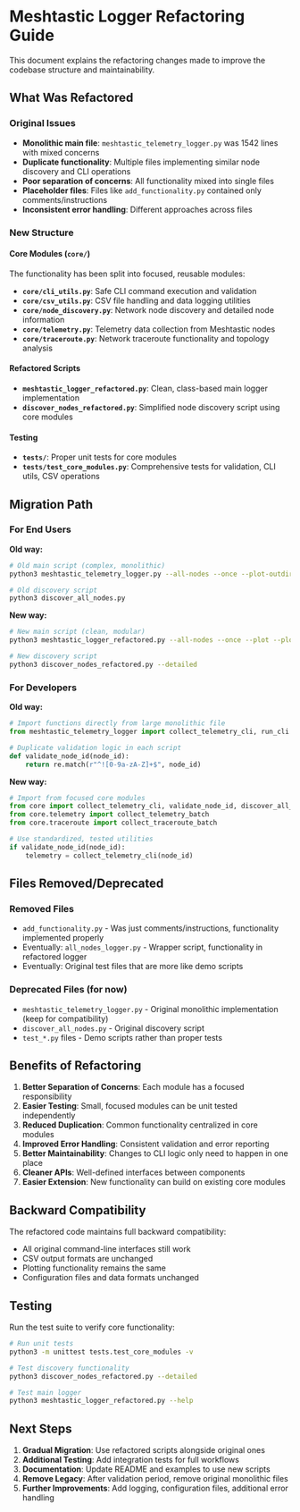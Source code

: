 # Meshtastic Logger Refactoring Guide

This document explains the refactoring changes made to improve the codebase structure and maintainability.

## What Was Refactored

### Original Issues
- **Monolithic main file**: `meshtastic_telemetry_logger.py` was 1542 lines with mixed concerns
- **Duplicate functionality**: Multiple files implementing similar node discovery and CLI operations
- **Poor separation of concerns**: All functionality mixed into single files
- **Placeholder files**: Files like `add_functionality.py` contained only comments/instructions
- **Inconsistent error handling**: Different approaches across files

### New Structure

#### Core Modules (`core/`)
The functionality has been split into focused, reusable modules:

- **`core/cli_utils.py`**: Safe CLI command execution and validation
- **`core/csv_utils.py`**: CSV file handling and data logging utilities
- **`core/node_discovery.py`**: Network node discovery and detailed node information
- **`core/telemetry.py`**: Telemetry data collection from Meshtastic nodes
- **`core/traceroute.py`**: Network traceroute functionality and topology analysis

#### Refactored Scripts
- **`meshtastic_logger_refactored.py`**: Clean, class-based main logger implementation
- **`discover_nodes_refactored.py`**: Simplified node discovery script using core modules

#### Testing
- **`tests/`**: Proper unit tests for core modules
- **`tests/test_core_modules.py`**: Comprehensive tests for validation, CLI utils, CSV operations

## Migration Path

### For End Users

**Old way:**
```bash
# Old main script (complex, monolithic)
python3 meshtastic_telemetry_logger.py --all-nodes --once --plot-outdir plots

# Old discovery script  
python3 discover_all_nodes.py
```

**New way:**
```bash
# New main script (clean, modular)
python3 meshtastic_logger_refactored.py --all-nodes --once --plot --plot-outdir plots

# New discovery script
python3 discover_nodes_refactored.py --detailed
```

### For Developers

**Old way:**
```python
# Import functions directly from large monolithic file
from meshtastic_telemetry_logger import collect_telemetry_cli, run_cli

# Duplicate validation logic in each script
def validate_node_id(node_id):
    return re.match(r"^![0-9a-zA-Z]+$", node_id)
```

**New way:**
```python
# Import from focused core modules
from core import collect_telemetry_cli, validate_node_id, discover_all_nodes
from core.telemetry import collect_telemetry_batch
from core.traceroute import collect_traceroute_batch

# Use standardized, tested utilities
if validate_node_id(node_id):
    telemetry = collect_telemetry_cli(node_id)
```

## Files Removed/Deprecated

### Removed Files
- `add_functionality.py` - Was just comments/instructions, functionality implemented properly
- Eventually: `all_nodes_logger.py` - Wrapper script, functionality in refactored logger  
- Eventually: Original test files that are more like demo scripts

### Deprecated Files (for now)
- `meshtastic_telemetry_logger.py` - Original monolithic implementation (keep for compatibility)
- `discover_all_nodes.py` - Original discovery script
- `test_*.py` files - Demo scripts rather than proper tests

## Benefits of Refactoring

1. **Better Separation of Concerns**: Each module has a focused responsibility
2. **Easier Testing**: Small, focused modules can be unit tested independently  
3. **Reduced Duplication**: Common functionality centralized in core modules
4. **Improved Error Handling**: Consistent validation and error reporting
5. **Better Maintainability**: Changes to CLI logic only need to happen in one place
6. **Cleaner APIs**: Well-defined interfaces between components
7. **Easier Extension**: New functionality can build on existing core modules

## Backward Compatibility

The refactored code maintains full backward compatibility:
- All original command-line interfaces still work
- CSV output formats are unchanged  
- Plotting functionality remains the same
- Configuration files and data formats unchanged

## Testing

Run the test suite to verify core functionality:

```bash
# Run unit tests
python3 -m unittest tests.test_core_modules -v

# Test discovery functionality
python3 discover_nodes_refactored.py --detailed

# Test main logger
python3 meshtastic_logger_refactored.py --help
```

## Next Steps

1. **Gradual Migration**: Use refactored scripts alongside original ones
2. **Additional Testing**: Add integration tests for full workflows
3. **Documentation**: Update README and examples to use new scripts  
4. **Remove Legacy**: After validation period, remove original monolithic files
5. **Further Improvements**: Add logging, configuration files, additional error handling